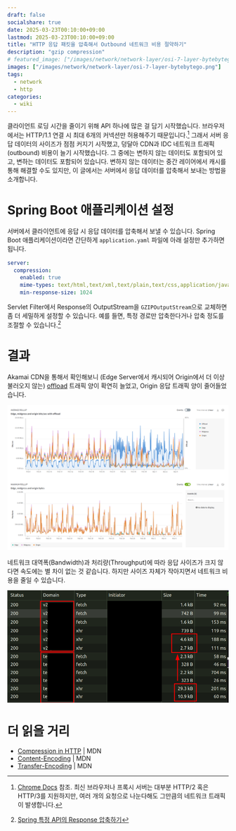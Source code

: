 ```yaml
---
draft: false
socialshare: true
date: 2025-03-23T00:10:00+09:00
lastmod: 2025-03-23T00:10:00+09:00
title: "HTTP 응답 패킷을 압축해서 Outbound 네트워크 비용 절약하기"
description: "gzip compression"
# featured_image: ["/images/network/network-layer/osi-7-layer-bytebytego.png"]
images: ["/images/network/network-layer/osi-7-layer-bytebytego.png"]
tags:
  - network
  - http
categories:
  - wiki
---
```


클라이언트 로딩 시간을 줄이기 위해 API 하나에 많은 걸 담기 시작했습니다.
브라우저에서는 HTTP/1.1 연결 시 최대 6개의 커넥션만 허용해주기 때문입니다.[^1]
그래서 서버 응답 데이터의 사이즈가 점점 커지기 시작했고,
덩달아 CDN과 IDC 네트워크 트래픽(outbound) 비용이 늘기 시작했습니다.
그 중에는 변하지 않는 데이터도 포함되어 있고, 변하는 데이터도 포함되어 있습니다.
변하지 않는 데이터는 중간 레이어에서 캐시를 통해 해결할 수도 있지만,
이 글에서는 서버에서 응답 데이터를 압축해서 보내는 방법을 소개합니다.

[^1]: [Chrome Docs](https://github.com/GoogleChrome/developer.chrome.com/blob/e262dd234c039ab14e4ad7c3451153d7636ac12d/site/en/docs/devtools/network/reference/index.md?plain=1#L541-L546) 참조.
최신 브라우저나 프록시 서버는 대부분 HTTP/2 혹은 HTTP/3를 지원하지만,
여러 개의 요청으로 나눈다해도 그만큼의 네트워크 트래픽이 발생합니다.

# Spring Boot 애플리케이션 설정

서버에서 클라이언트에 응답 시 응답 데이터를 압축해서 보낼 수 있습니다.
Spring Boot 애플리케이션이라면 간단하게 `application.yaml` 파일에 아래 설정만 추가하면 됩니다.

```yaml
server:
  compression:
    enabled: true
    mime-types: text/html,text/xml,text/plain,text/css,application/javascript,application/json
    min-response-size: 1024
```

Servlet Filter에서 Response의 OutputStream을 `GZIPOutputStream`으로 교체하면
좀 더 세밀하게 설정할 수 있습니다.
예를 들면, 특정 경로만 압축한다거나 압축 정도를 조절할 수 있습니다.[^2]

[^2]: [Spring 특정 API의 Response 압축하기](https://jongmin4943.tistory.com/entry/Spring-특정-API의-Response-압축하기)

# 결과

Akamai CDN을 통해서 확인해보니
(Edge Server에서 캐시되어 Origin에서 더 이상 불러오지 않는)
[offload](https://techdocs.akamai.com/ion/docs/configure-the-origin-offload-rule#caching)
트래픽 양이 확연히 늘었고,
Origin 응답 트래픽 양이 줄어들었습니다.

![Akamai CDN load compression](/images/network/http-response-compression/akamai-load-compression.png)

네트워크 대역폭(Bandwidth)과 처리량(Throughput)에 따라 응답 사이즈가 크지 않다면 속도에는 별 차이 없는 것 같습니다.
하지만 사이즈 자체가 작아지면서 네트워크 비용을 줄일 수 있습니다.

![before and after http response compression](/images/network/http-response-compression/before-after-http-response-compression.png)

# 더 읽을 거리

- [Compression in HTTP](https://developer.mozilla.org/docs/Web/HTTP/Guides/Compression) | MDN
- [Content-Encoding](https://developer.mozilla.org/docs/Web/HTTP/Reference/Headers/Content-Encoding) | MDN
- [Transfer-Encoding](https://developer.mozilla.org/docs/Web/HTTP/Reference/Headers/Transfer-Encoding) | MDN
